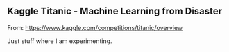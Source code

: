 ## Kaggle Titanic - Machine Learning from Disaster ##
From: https://www.kaggle.com/competitions/titanic/overview

Just stuff where I am experimenting.